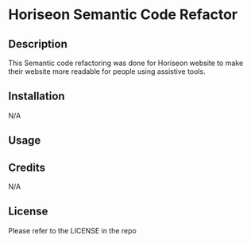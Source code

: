 # Horiseon Semantic Code Refactor

## Description
 This Semantic code refactoring was done for Horiseon website to make their website more readable for people using assistive tools.  


## Installation

N/A

## Usage


## Credits

N/A

## License

Please refer to the LICENSE in the repo


